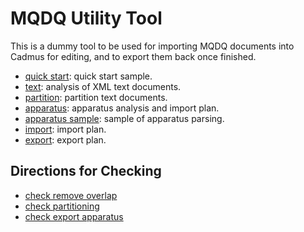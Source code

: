 # MQDQ Utility Tool

This is a dummy tool to be used for importing MQDQ documents into Cadmus for editing, and to export them back once finished.

- [quick start](quickstart.md): quick start sample.
- [text](text.md): analysis of XML text documents.
- [partition](partition.md): partition text documents.
- [apparatus](apparatus.md): apparatus analysis and import plan.
- [apparatus sample](apparatus-sample.md): sample of apparatus parsing.
- [import](import.md): import plan.
- [export](export.md): export plan.

## Directions for Checking

- [check remove overlap](ck-remove-overlaps.md)
- [check partitioning](ck-partition.md)
- [check export apparatus](ck-export-app.md)
